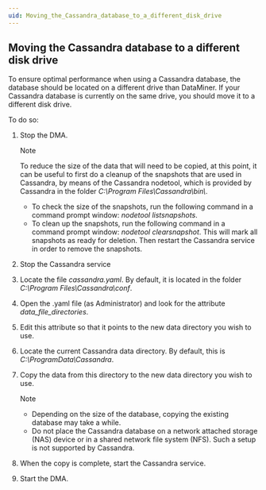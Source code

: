 ```yaml
---
uid: Moving_the_Cassandra_database_to_a_different_disk_drive
---
```


## Moving the Cassandra database to a different disk drive

To ensure optimal performance when using a Cassandra database, the database should be located on a different drive than DataMiner. If your Cassandra database is currently on the same drive, you should move it to a different disk drive.

To do so:

1. Stop the DMA.

    > [!NOTE]
    > To reduce the size of the data that will need to be copied, at this point, it can be useful to first do a cleanup of the snapshots that are used in Cassandra, by means of the Cassandra nodetool, which is provided by Cassandra in the folder *C:\\Program Files\\Cassandra\\bin\\*.
    > - To check the size of the snapshots, run the following command in a command prompt window: *nodetool listsnapshots*.
    > - To clean up the snapshots, run the following command in a command prompt window: *nodetool clearsnapshot*. This will mark all snapshots as ready for deletion. Then restart the Cassandra service in order to remove the snapshots.

2. Stop the Cassandra service

3. Locate the file *cassandra.yaml*. By default, it is located in the folder *C:\\Program Files\\Cassandra\\conf*.

4. Open the .yaml file (as Administrator) and look for the attribute *data_file_directories*.

5. Edit this attribute so that it points to the new data directory you wish to use.

6. Locate the current Cassandra data directory. By default, this is *C:\\ProgramData\\Cassandra*.

7. Copy the data from this directory to the new data directory you wish to use.

    > [!NOTE]
    > - Depending on the size of the database, copying the existing database may take a while.
    > - Do not place the Cassandra database on a network attached storage (NAS) device or in a shared network file system (NFS). Such a setup is not supported by Cassandra.

8. When the copy is complete, start the Cassandra service.

9. Start the DMA.
